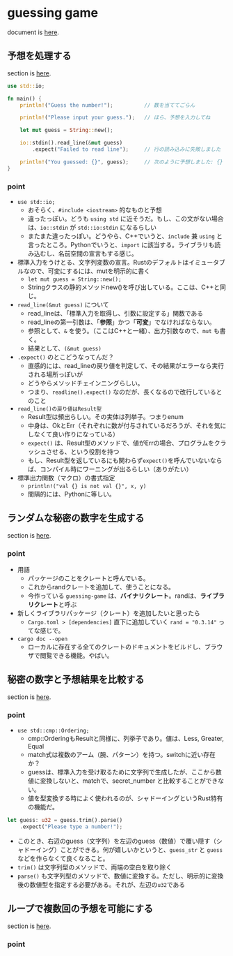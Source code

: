 # guessing game

document is [here](https://doc.rust-jp.rs/book-ja/ch02-00-guessing-game-tutorial.html).

## 予想を処理する

section is [here](https://doc.rust-jp.rs/book-ja/ch02-00-guessing-game-tutorial.html#%E4%BA%88%E6%83%B3%E3%82%92%E5%87%A6%E7%90%86%E3%81%99%E3%82%8B).

```rust
use std::io;

fn main() {
    println!("Guess the number!");          // 数を当ててごらん

    println!("Please input your guess.");   // ほら、予想を入力してね

    let mut guess = String::new();

    io::stdin().read_line(&mut guess)
        .expect("Failed to read line");     // 行の読み込みに失敗しました

    println!("You guessed: {}", guess);     // 次のように予想しました: {}
}
```

### point

- `use std::io;`
  - おそらく、`#include <iostream>` 的なものと予想
  - 違ったっぽい。どうも `using std` に近そうだ。もし、この文がない場合は、`io::stdin` が `std::io:stdin` になるらしい
  - またまた違ったっぽい。どうやら、C++でいうと、`include` 兼 `using` と言ったところ。Pythonでいうと、`import` に該当する。ライブラリも読み込むし、名前空間の宣言もする感じ。
- 標準入力をうけとる、文字列変数の宣言。Rustのデフォルトはイミュータブルなので、可変にするには、mutを明示的に書く
  - `let mut guess = String::new();`
  - Stringクラスの静的メソッドnew()を呼び出している。ここは、C++と同じ。
- `read_line(&mut guess)` について
  - read_lineは、「標準入力を取得し、引数に設定する」関数である
  - read_lineの第一引数は、「**参照**」かつ「**可変**」でなければならない。
  - 参照として、`&` を使う。（ここはC++と一緒）、出力引数なので、`mut` も書く。
  - 結果として、`(&mut guess)`
- `.expect()` のとこどうなってんだ？
  - 直感的には、read_lineの戻り値を判定して、その結果がエラーなら実行される場所っぽいが
  - どうやらメソッドチェインニングらしい。
  - つまり、`readline().expect()` なのだが、長くなるので改行しているとのこと
- `read_line()の戻り値はResult型`
  - Result型は頻出らしい。その実体は列挙子。つまりenum
  - 中身は、OkとErr（それぞれに数が付与されているだろうが、それを気にしなくて良い作りになっている）
  - `expect()` は、Result型のメソッドで、値がErrの場合、プログラムをクラッシュさせる、という役割を持つ
  - もし、Result型を返しているにも関わらず`expect()`を呼んでいないならば、コンパイル時にワーニングが出るらしい（ありがたい）
- 標準出力関数（マクロ）の書式指定
  - `println!("val {} is not val {}", x, y)`
  - 間隔的には、Pythonに等しい。


## ランダムな秘密の数字を生成する

section is [here](https://doc.rust-jp.rs/book-ja/ch02-00-guessing-game-tutorial.html#%E7%A7%98%E5%AF%86%E3%81%AE%E6%95%B0%E5%AD%97%E3%82%92%E7%94%9F%E6%88%90%E3%81%99%E3%82%8B).



### point

- 用語
  - パッケージのことをクレートと呼んでいる。
  - これからrandクレートを追加して、使うことになる。
  - 今作っている `guessing-game` は、**バイナリクレート**。randは、**ライブラリクレート**と呼ぶ
- 新しくライブラリパッケージ（クレート）を追加したいと思ったら
  - `Cargo.toml > [dependencies]` 直下に追加していく `rand = "0.3.14"` ってな感じで。
- `cargo doc --open`
  - ローカルに存在する全てのクレートのドキュメントをビルドし、ブラウザで閲覧できる機能。やばい。


## 秘密の数字と予想結果を比較する

section is [here](https://doc.rust-jp.rs/book-ja/ch02-00-guessing-game-tutorial.html#%E4%BA%88%E6%83%B3%E3%81%A8%E7%A7%98%E5%AF%86%E3%81%AE%E6%95%B0%E5%AD%97%E3%82%92%E6%AF%94%E8%BC%83%E3%81%99%E3%82%8B).


### point

- `use std::cmp::Ordering;`
  - cmp::OrderingもResultと同様に、列挙子であり。値は、Less, Greater, Equal
  - match式は複数のアーム（腕、パターン）を持つ。switchに近い存在か？
  - guessは、標準入力を受け取るために文字列で生成したが、ここから数値に変換しないと、matchで、secret_number と比較することができない。
  - 値を型変換する時によく使われるのが、シャドーイングというRust特有の機能だ。

```rust
let guess: u32 = guess.trim().parse()
    .expect("Please type a number!");
```

- このとき、右辺のguess（文字列）を左辺のguess（数値）で覆い隠す（シャドーイング）ことができる。何が嬉しいかというと、`guess_str` と `guess` などを作らなくて良くなること。
- `trim()` は文字列型のメソッドで、両端の空白を取り除く
- `parse()` も文字列型のメソッドで、数値に変換する。ただし、明示的に変換後の数値型を指定する必要がある。それが、左辺の`u32`である


## ループで複数回の予想を可能にする

section is [here](https://doc.rust-jp.rs/book-ja/ch02-00-guessing-game-tutorial.html#%E3%83%AB%E3%83%BC%E3%83%97%E3%81%A7%E8%A4%87%E6%95%B0%E5%9B%9E%E3%81%AE%E4%BA%88%E6%83%B3%E3%82%92%E5%8F%AF%E8%83%BD%E3%81%AB%E3%81%99%E3%82%8B).


### point
